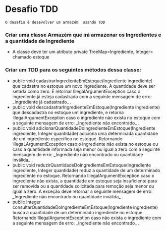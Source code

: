 # Desafio TDD

```
O desafio é desevolver um armazém  usando TDD
```

<h3>Criar uma classe Armazém que irá armazenar os Ingredientes e a quantidade de Ingrediente</h3>
<ul>
    <li>A classe deve ter um atributo private TreeMap&lt;Ingrediente, Integer&gt; chamado estoque</li>
</ul>

<h3>Criar um TDD para os seguintes métodos dessa classe:</h3>
<ul>
    <li> public void cadastrarIngredienteEmEstoque(Ingrediente ingrediente) que cadastra no estoque um novo ingrediente. A quantidade deve ser setada como zero. E retornar IllegalArgumentException caso o ingrediente já esteja cadastrado com a seguinte mensagem de erro: _Ingrediente já cadastrado_ .
    </li>
    <li>public void descadastrarIngredienteEmEstoque(Ingrediente ingrediente) que descadastra no estoque um ingrediente, e retorna IllegalArgumentException caso o ingrediente não exista no estoque com a seguinte mensagem de erro: _Ingrediente não encontrado_ .
</li>
  <li>public void adicionarQuantidadeDoIngredienteEmEstoque(Ingrediente ingrediente, Integer quantidade) adiciona uma determinada quantidade de um ingrediente específico no estoque. Retornando IllegaLArgumentException caso o ingrediente não exista no estoque ou caso a quantidade informada seja menor ou igual a zero com a seguinte mensagem de erro: _Ingrediente não encontrado ou quantidade inválida_ .
</li>
<li>public void reduzirQuantidadeDoIngredienteEmEstoque(Ingrediente ingrediente, Integer quantidade) reduz a quantidade de um determinado ingrediente no estoque. Retornando IllegalArgumentException caso o ingrediente não exista, a quantidade em estoque seja insuficiente para ser removida ou a quantidade solicitada para remoção seja menor ou igual a zero. A exceção deve retornar a seguinte mensagem de erro: _Ingrediente não encontrado ou quantidade inválida_ .
    </li>
    <li>public Integer consultarQuantidadeDoIngredienteEmEstoque(Ingrediente ingrediente) busca a quantidade de um determinado ingrediente no estoque. Retornando IllegalArgumentException caso não exista o ingrediente com a seguinte mensagem de erro: _Ingrediente não encontrado_ .
    </li>

</ul>
